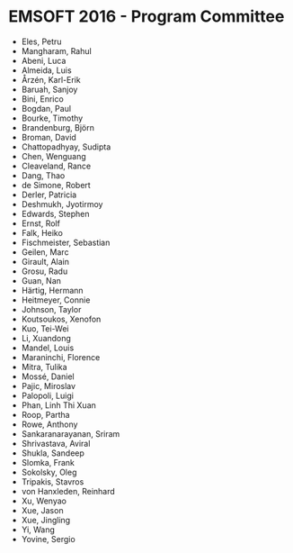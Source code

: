 # EMSOFT 2016 - Program Committee
* Eles, Petru
* Mangharam, Rahul
* Abeni, Luca
* Almeida, Luis
* Årzén, Karl-Erik
* Baruah, Sanjoy
* Bini, Enrico
* Bogdan, Paul
* Bourke, Timothy
* Brandenburg, Björn
* Broman, David
* Chattopadhyay, Sudipta
* Chen, Wenguang
* Cleaveland, Rance
* Dang, Thao
* de Simone, Robert
* Derler, Patricia
* Deshmukh, Jyotirmoy
* Edwards, Stephen
* Ernst, Rolf
* Falk, Heiko
* Fischmeister, Sebastian
* Geilen, Marc
* Girault, Alain
* Grosu, Radu
* Guan, Nan
* Härtig, Hermann
* Heitmeyer, Connie
* Johnson, Taylor
* Koutsoukos, Xenofon
* Kuo, Tei-Wei
* Li, Xuandong
* Mandel, Louis
* Maraninchi, Florence
* Mitra, Tulika
* Mossé, Daniel
* Pajic, Miroslav
* Palopoli, Luigi
* Phan, Linh Thi Xuan
* Roop, Partha
* Rowe, Anthony
* Sankaranarayanan, Sriram
* Shrivastava, Aviral
* Shukla, Sandeep
* Slomka, Frank
* Sokolsky, Oleg
* Tripakis, Stavros
* von Hanxleden, Reinhard
* Xu, Wenyao
* Xue, Jason
* Xue, Jingling
* Yi, Wang
* Yovine, Sergio
